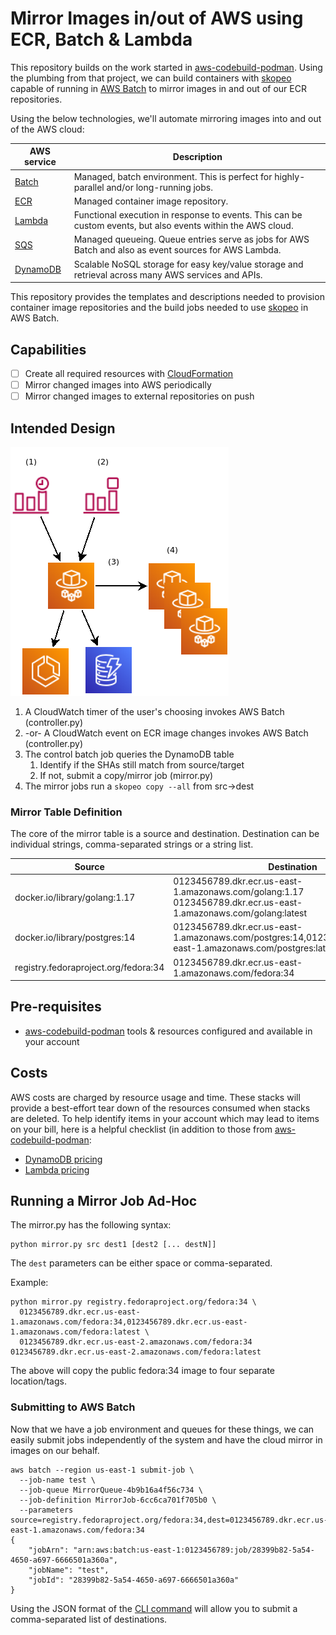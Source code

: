 # Mirror Images in/out of AWS using ECR, Batch & Lambda

This repository builds on the work started in [aws-codebuild-podman]. Using the plumbing from that project, 
we can build containers with [skopeo] capable of running in [AWS Batch][batch] to mirror images in and out
of our ECR repositories.

Using the below technologies, we'll automate mirroring images into and out of the 
AWS cloud:

| AWS service          | Description
|----------------------|------------
| [Batch][batch]       | Managed, batch environment. This is perfect for highly-parallel and/or long-running jobs.      
| [ECR][ecr]           | Managed container image repository.
| [Lambda][lambda]     | Functional execution in response to events. This can be custom events, but also events within the AWS cloud.
| [SQS][sqs]           | Managed queueing. Queue entries serve as jobs for AWS Batch and also as event sources for AWS Lambda.
| [DynamoDB][dynamodb] | Scalable NoSQL storage for easy key/value storage and retrieval across many AWS services and APIs.

This repository provides the templates and descriptions needed to provision container image repositories
and the build jobs needed to use [skopeo] in AWS Batch.

## Capabilities

- [ ] Create all required resources with [CloudFormation][cloudformation]
- [ ] Mirror changed images into AWS periodically
- [ ] Mirror changed images to external repositories on push

## Intended Design

![Repository Stack Example](images/arch.png)

1. A CloudWatch timer of the user's choosing invokes AWS Batch (controller.py)
2. -or- A CloudWatch event on ECR image changes invokes AWS Batch (controller.py)
3. The control batch job queries the DynamoDB table
   1. Identify if the SHAs still match from source/target
   2. If not, submit a copy/mirror job (mirror.py)
4. The mirror jobs run a `skopeo copy --all` from src->dest

### Mirror Table Definition

The core of the mirror table is a source and destination. Destination can be individual strings,
comma-separated strings or a string list.

| Source                              | Destination
|-------------------------------------|------------
| docker.io/library/golang:1.17       | 0123456789.dkr.ecr.us-east-1.amazonaws.com/golang:1.17<br>0123456789.dkr.ecr.us-east-1.amazonaws.com/golang:latest
| docker.io/library/postgres:14       | 0123456789.dkr.ecr.us-east-1.amazonaws.com/postgres:14,0123456789.dkr.ecr.us-east-1.amazonaws.com/postgres:latest
| registry.fedoraproject.org/fedora:34| 0123456789.dkr.ecr.us-east-1.amazonaws.com/fedora:34

## Pre-requisites

- [aws-codebuild-podman] tools & resources configured and available in your account

## Costs

AWS costs are charged by resource usage and time. These stacks will provide a best-effort
tear down of the resources consumed when stacks are deleted. To help identify items 
in your account which may lead to items on your bill, here is a helpful checklist
(in addition to those from [aws-codebuild-podman]:

- [DynamoDB pricing][dynamodb-pricing]
- [Lambda pricing][lambda-pricing]

## Running a Mirror Job Ad-Hoc

The mirror.py has the following syntax:

```
python mirror.py src dest1 [dest2 [... destN]]
```

The ```dest``` parameters can be either space or comma-separated. 

Example:

```commandline
python mirror.py registry.fedoraproject.org/fedora:34 \
  0123456789.dkr.ecr.us-east-1.amazonaws.com/fedora:34,0123456789.dkr.ecr.us-east-1.amazonaws.com/fedora:latest \ 
  0123456789.dkr.ecr.us-east-2.amazonaws.com/fedora:34 0123456789.dkr.ecr.us-east-2.amazonaws.com/fedora:latest
```

The above will copy the public fedora:34 image to four separate location/tags. 

### Submitting to AWS Batch

Now that we have a job environment and queues for these things, we can easily submit jobs independently of the system
and have the cloud mirror in images on our behalf.

```commandline
aws batch --region us-east-1 submit-job \
  --job-name test \
  --job-queue MirrorQueue-4b9b16a4f56c734 \  
  --job-definition MirrorJob-6cc6ca701f705b0 \  
  --parameters source=registry.fedoraproject.org/fedora:34,dest=0123456789.dkr.ecr.us-east-1.amazonaws.com/fedora:34
{
    "jobArn": "arn:aws:batch:us-east-1:0123456789:job/28399b82-5a54-4650-a697-6666501a360a",
    "jobName": "test",
    "jobId": "28399b82-5a54-4650-a697-6666501a360a"
}
```

Using the JSON format of the [CLI command][cli-submit-job] will allow you to submit a comma-separated list of 
destinations.


[aws-codebuild-podman]: https://github.com/cuppett/aws-codebuild-podman
[cli-submit-job]: https://docs.aws.amazon.com/cli/latest/reference/batch/submit-job.html
[cloudformation]: https://aws.amazon.com/cloudformation/
[batch]: https://aws.amazon.com/batch/
[dynamodb]: https://aws.amazon.com/dynamodb/
[dynamodb-pricing]: https://aws.amazon.com/dynamodb/pricing/
[ecr]: https://aws.amazon.com/ecr/
[lambda]: https://aws.amazon.com/lambda/
[lambda-pricing]: https://aws.amazon.com/lambda/pricing/
[sqs]: https://aws.amazon.com/sqs/
[skopeo]: https://github.com/containers/skopeo
